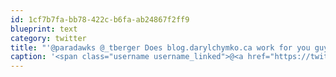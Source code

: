 ```yaml
---
id: 1cf7b7fa-bb78-422c-b6fa-ab24867f2ff9
blueprint: text
category: twitter
title: "'@paradawks @_tberger Does blog.darylchymko.ca work for you guys now?"
caption: '<span class="username username_linked">@<a href="https://twitter.com/paradawks" title="Todd Holbrook">paradawks</a></span> <span class="username username_linked">@<a href="https://twitter.com/_tberger" title="Thomas Berger">_tberger</a></span> Does blog.darylchymko.ca work for you guys now?'
---
```

